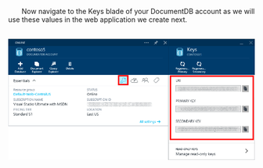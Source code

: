        Now navigate to the Keys blade of your DocumentDB account as we will use these values in the web application we create next.

       ![Screen shot of the Azure Preview portal, showing a DocumentDB account, with the KEYS tile highlighted on the DocumentDB account blade, and the URI, PRIMARY KEY and SECONDARY KEY values highlighted on the Keys blade](./media/documentdb-keys/keys.png)